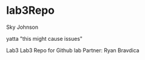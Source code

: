 # lab3Repo
Sky Johnson

yatta "this might cause issues"

Lab3
Lab3 Repo for Github lab
Partner: Ryan Bravdica
